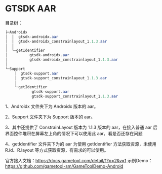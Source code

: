# GTSDK AAR

目录树：

```java
├─Androidx
│  │  gtsdk-androidx.aar
│  │  gtsdk-androidx_constrainlayout_1.1.3.aar
│  │
│  └─getIdentifier
│          gtsdk-androidx.aar
│          gtsdk-androidx_constrainlayout_1.1.3.aar
│
└─Support
    │  gtsdk-support.aar
    │  gtsdk-support_constrainlayout_1.1.3.aar
    │
    └─getIdentifier
            gtsdk-support.aar
            gtsdk-support_constrainlayout_1.1.3.aar
```

1、Androidx 文件夹下为 Androidx 版本的 aar。

2、Support 文件夹下为 Support 版本的 aar。

3、其中还提供了 ConstrainLayout 版本为 1.1.3 版本的 aar，在接入普通 aar 后界面控件堆积在屏幕左上角的情况下可以使用此 aar，看是否还存在问题

4、getIdentifier 文件夹下为的 aar 为使用 getIdentifier 方法获取资源，未使用 R.id、R.layout 等方式获取资源，有需求的可以使用。

官方接入文档：https://docs.gametool.com/detail/1?p=2&v=1
示例Demo：https://github.com/gametool-sm/GameToolDemo-Android